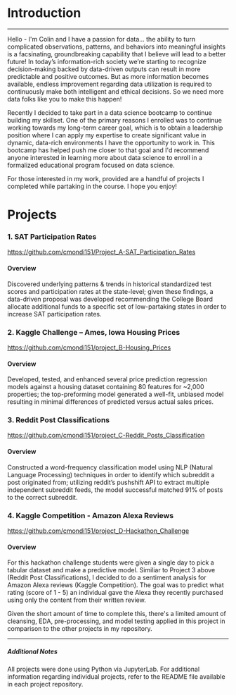 # Introduction
---
Hello - I'm Colin and I have a passion for data... the ability to turn complicated observations, patterns, and behaviors into meaningful insights is a facsinating, groundbreaking capability that I believe will lead to a better future! In today’s information-rich society we’re starting to recognize decision-making backed by data-driven outputs can result in more predictable and positive outcomes. But as more information becomes available, endless improvement regarding data utilization is required to continuously make both intelligent and ethical decisions. So we need more data folks like you to make this happen!

Recently I decided to take part in a data science bootcamp to continue building my skillset. One of the primary reasons I enrolled was to continue working towards my long-term career goal, which is to obtain a leadership position where I can apply my expertise to create significant value in dynamic, data-rich environments I have the opportunity to work in. This bootcamp has helped push me closer to that goal and I'd recommend anyone interested in learning more about data science to enroll in a formalized educational program focused on data science.

For those interested in my work, provided are a handful of projects I completed while partaking in the course. I hope you enjoy! 

# Projects

### 1. SAT Participation Rates 
https://github.com/cmondi151/Project_A-SAT_Participation_Rates

#### Overview
Discovered underlying patterns & trends in historical standardized test scores and participation rates at the state-level; given these findings, a data-driven proposal was developed recommending the College Board allocate additional funds to a specific set of low-partaking states in order to increase SAT participation rates.

### 2. Kaggle Challenge – Ames, Iowa Housing Prices 
https://github.com/cmondi151/project_B-Housing_Prices

#### Overview
Developed, tested, and enhanced several price prediction regression models against a housing dataset containing 80 features for ~2,000 properties; the top-preforming model generated a well-fit, unbiased model resulting in minimal differences of predicted versus actual sales prices.

### 3. Reddit Post Classifications 
https://github.com/cmondi151/project_C-Reddit_Posts_Classification

#### Overview
Constructed a word-frequency classification model using NLP (Natural Language Processing) techniques in order to identify which subreddit a post originated from; utilizing reddit’s pushshift API to extract multiple independent subreddit feeds, the model successful matched 91% of posts to the correct subreddit.

### 4. Kaggle Competition - Amazon Alexa Reviews
https://github.com/cmondi151/project_D-Hackathon_Challenge

#### Overview
For this hackathon challenge students were given a single day to pick a tabular dataset and make a predictive model. Similiar to Project 3 above (Reddit Post Classifications), I decided to do a sentiment analysis for Amazon Alexa reviews (Kaggle Competition). The goal was to predict what rating (score of 1 - 5) an individual gave the Alexa they recently purchased using only the content from their written review.

Given the short amount of time to complete this, there's a limited amount of cleansing, EDA, pre-processing, and model testing applied in this project in comparison to the other projects in my repository.

---
##### Additional Notes
All projects were done using Python via JupyterLab. For additional information regarding individual projects, refer to the README file available in each project repository.

